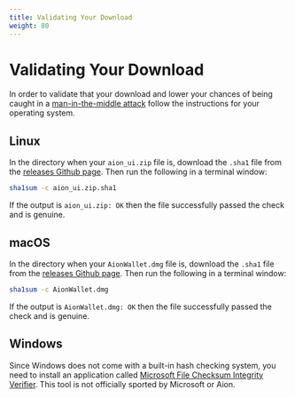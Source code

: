 ```yaml
---
title: Validating Your Download
weight: 80
---
```


# Validating Your Download

In order to validate that your download and lower your chances of being caught in a [man-in-the-middle attack](https://en.wikipedia.org/wiki/Man-in-the-middle_attack) follow the instructions for your operating system.

## Linux

In the directory when your `aion_ui.zip` file is, download the `.sha1` file from the [releases Github page](https://github.com/aionnetwork/Desktop-Wallet/releases). Then run the following in a terminal window:

```bash
sha1sum -c aion_ui.zip.sha1
```

If the output is `aion_ui.zip: OK` then the file successfully passed the check and is genuine.

## macOS

In the directory when your `AionWallet.dmg` file is, download the `.sha1` file from the [releases Github page](https://github.com/aionnetwork/Desktop-Wallet/releases). Then run the following in a terminal window:

```bash
sha1sum -c AionWallet.dmg
```

If the output is `AionWallet.dmg: OK` then the file successfully passed the check and is genuine.

## Windows

Since Windows does not come with a built-in hash checking system, you need to install an application called [Microsoft File Checksum Integrity Verifier](https://www.microsoft.com/en-us/download/confirmation.aspx?id=11533). This tool is not officially sported by Microsoft or Aion.